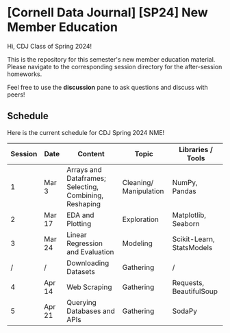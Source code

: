 # [Cornell Data Journal] [SP24] New Member Education

Hi, CDJ Class of Spring 2024!

This is the repository for this semester's new member education material. Please navigate to the corresponding session directory for the after-session homeworks.

Feel free to use the **discussion** pane to ask questions and discuss with peers!

## Schedule

Here is the current schedule for CDJ Spring 2024 NME!

| Session | Date   | Content                                                                                                            | Topic                              | Libraries / Tools         |
| ------- | ------ | ------------------------------------------------------------------------------------------------------------------ | ---------------------------------- | ------------------------- |
| 1       | Mar 3  | Arrays and Dataframes; Selecting, Combining, Reshaping | Cleaning/ Manipulation | NumPy, Pandas    |
| 2       | Mar 17 | EDA and Plotting                                                                                                   | Exploration                        | Matplotlib, Seaborn       |
| 3       | Mar 24 | Linear Regression and Evaluation                                                                                   | Modeling                           | Scikit-Learn, StatsModels |
| /       | /      | Downloading Datasets                                                                                               | Gathering                          | /                         |
| 4       | Apr 14 | Web Scraping                                                                                                       | Gathering                          | Requests, BeautifulSoup   |
| 5       | Apr 21 | Querying Databases and APIs                                                                                        | Gathering                          | SodaPy                    |
